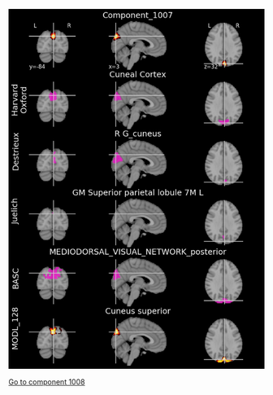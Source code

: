 


![1007](preliminary/1007.jpg "Component 1007")

[Go to component 1008](https://parietal-inria.github.io/MODL_atlas/1024/1008 "Component 1008")